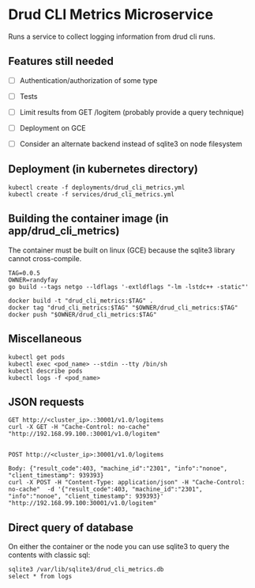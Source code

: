 # Drud CLI Metrics Microservice

Runs a service to collect logging information from drud cli runs.

## Features still needed

- [ ] Authentication/authorization of some type
- [ ] Tests
- [ ] Limit results from GET /logitem (probably provide a query technique)
- [ ] Deployment on GCE
- [ ] Consider an alternate backend instead of sqlite3 on node filesystem


## Deployment (in kubernetes directory)
```
kubectl create -f deployments/drud_cli_metrics.yml
kubectl create -f services/drud_cli_metrics.yml
```

## Building the container image (in app/drud_cli_metrics)

The container must be built on linux (GCE) because the sqlite3 library cannot cross-compile.

```
TAG=0.0.5
OWNER=randyfay
go build --tags netgo --ldflags '-extldflags "-lm -lstdc++ -static"'

docker build -t "drud_cli_metrics:$TAG" .
docker tag "drud_cli_metrics:$TAG" "$OWNER/drud_cli_metrics:$TAG"
docker push "$OWNER/drud_cli_metrics:$TAG"
```

## Miscellaneous

```
kubectl get pods
kubectl exec <pod_name> --stdin --tty /bin/sh
kubectl describe pods
kubectl logs -f <pod_name>  

```

## JSON requests
```
GET http://<cluster_ip>.:30001/v1.0/logitems
curl -X GET -H "Cache-Control: no-cache" "http://192.168.99.100.:30001/v1.0/logitem"


POST http://<cluster_ip>:30001/v1.0/logitems

Body: {"result_code":403, "machine_id":"2301", "info":"nonoe", "client_timestamp": 939393}
curl -X POST -H "Content-Type: application/json" -H "Cache-Control: no-cache"  -d '{"result_code":403, "machine_id":"2301", "info":"nonoe", "client_timestamp": 939393}' "http://192.168.99.100:30001/v1.0/logitem"
```

## Direct query of database

On either the container or the node you can use sqlite3 to query the contents with classic sql:

```
sqlite3 /var/lib/sqlite3/drud_cli_metrics.db
select * from logs
```
